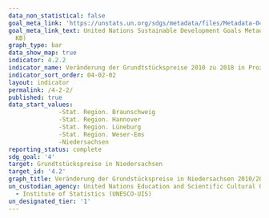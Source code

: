 ```yaml
---
data_non_statistical: false
goal_meta_link: 'https://unstats.un.org/sdgs/metadata/files/Metadata-04-02-02.pdf '
goal_meta_link_text: United Nations Sustainable Development Goals Metadata (PDF 223
  KB)
graph_type: bar
data_show_map: true
indicator: 4.2.2
indicator_name: Veränderung der Grundtstückspreise 2010 zu 2018 in Prozent
indicator_sort_order: 04-02-02
layout: indicator
permalink: /4-2-2/
published: true
data_start_values:
              -Stat. Region. Braunschweig
              -Stat. Region. Hannover
              -Stat. Region. Lüneburg
              -Stat. Region. Weser-Ems
              -Niedersachsen
reporting_status: complete
sdg_goal: '4'
target: Grundtstückspreise in Niedersachsen
target_id: '4.2'
graph_title: Veränderung der Grundstückspreise in Niedersachsen 2010/2018 in Prozent 
un_custodian_agency: United Nations Education and Scientific Cultural Organisation
  - Institute of Statistics (UNESCO-UIS)
un_designated_tier: '1'
---
```

